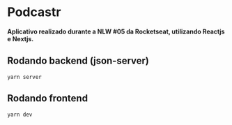 # Podcastr
**Aplicativo realizado durante a NLW #05 da Rocketseat, utilizando Reactjs e Nextjs.**


## Rodando backend (json-server)
```
yarn server
```

## Rodando frontend
```
yarn dev
```

